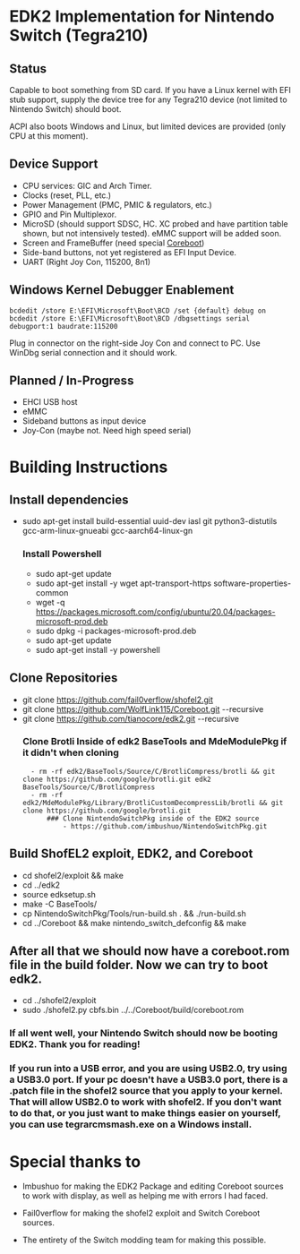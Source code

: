 # EDK2 Implementation for Nintendo Switch (Tegra210)

## Status
Capable to boot something from SD card. If you have a Linux kernel with EFI stub support, supply the device tree for any Tegra210 device (not limited to Nintendo Switch) should boot.

ACPI also boots Windows and Linux, but limited devices are provided (only CPU at this moment).

## Device Support
- CPU services: GIC and Arch Timer.
- Clocks (reset, PLL, etc.)
- Power Management (PMC, PMIC & regulators, etc.)
- GPIO and Pin Multiplexor.
- MicroSD (should support SDSC, HC. XC probed and have partition table shown, but not intensively tested). eMMC support will be added soon.
- Screen and FrameBuffer (need special [Coreboot](https://github.com/imbushuo/Coreboot))
- Side-band buttons, not yet registered as EFI Input Device.
- UART (Right Joy Con, 115200, 8n1)

## Windows Kernel Debugger Enablement

    bcdedit /store E:\EFI\Microsoft\Boot\BCD /set {default} debug on
    bcdedit /store E:\EFI\Microsoft\Boot\BCD /dbgsettings serial debugport:1 baudrate:115200
    
Plug in connector on the right-side Joy Con and connect to PC. Use WinDbg serial connection and it should work.

## Planned / In-Progress

- EHCI USB host
- eMMC
- Sideband buttons as input device
- Joy-Con (maybe not. Need high speed serial)

# Building Instructions

## Install dependencies
- sudo apt-get install build-essential uuid-dev iasl git python3-distutils gcc-arm-linux-gnueabi gcc-aarch64-linux-gn
    ### Install Powershell
    - sudo apt-get update
    - sudo apt-get install -y wget apt-transport-https software-properties-common
    - wget -q https://packages.microsoft.com/config/ubuntu/20.04/packages-microsoft-prod.deb
    - sudo dpkg -i packages-microsoft-prod.deb
    - sudo apt-get update
    - sudo apt-get install -y powershell

## Clone Repositories
- git clone https://github.com/fail0verflow/shofel2.git
- git clone https://github.com/WolfLink115/Coreboot.git --recursive
- git clone https://github.com/tianocore/edk2.git --recursive
    ### Clone Brotli Inside of edk2 BaseTools and MdeModulePkg if it didn't when cloning
        - rm -rf edk2/BaseTools/Source/C/BrotliCompress/brotli && git clone https://github.com/google/brotli.git edk2 BaseTools/Source/C/BrotliCompress
        - rm -rf edk2/MdeModulePkg/Library/BrotliCustomDecompressLib/brotli && git clone https://github.com/google/brotli.git
            ### Clone NintendoSwitchPkg inside of the EDK2 source
                - https://github.com/imbushuo/NintendoSwitchPkg.git

## Build ShofEL2 exploit, EDK2, and Coreboot
- cd shofel2/exploit && make
- cd ../edk2
- source edksetup.sh
- make -C BaseTools/
- cp NintendoSwitchPkg/Tools/run-build.sh . && ./run-build.sh
- cd ../Coreboot && make nintendo_switch_defconfig && make

## After all that we should now have a coreboot.rom file in the build folder. Now we can try to boot edk2.
- cd ../shofel2/exploit
- sudo ./shofel2.py cbfs.bin ../../Coreboot/build/coreboot.rom
### If all went well, your Nintendo Switch should now be booting EDK2. Thank you for reading!

### If you run into a USB error, and you are using USB2.0, try using a USB3.0 port. If your pc doesn't have a USB3.0 port, there is a .patch file in the shofel2 source that you apply to your kernel. That will allow USB2.0 to work with shofel2. If you don't want to do that, or you just want to make things easier on yourself, you can use tegrarcmsmash.exe on a Windows install.

# Special thanks to

- Imbushuo for making the EDK2 Package and editing Coreboot sources to work with display, as well as helping me with errors I had faced.

- Fail0verflow for making the shofel2 exploit and Switch Coreboot sources.

- The entirety of the Switch modding team for making this possible.


